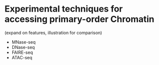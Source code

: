 # Experimental techniques for accessing primary-order Chromatin
(expand on features, illustration for comparison)
- MNase-seq
- DNase-seq
- FAIRE-seq 
- ATAC-seq